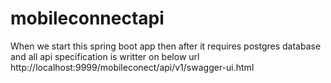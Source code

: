 # mobileconnectapi

When we start this spring boot app 
then after 
it requires postgres database and all api specification is writter on below url
http://localhost:9999/mobileconect/api/v1/swagger-ui.html